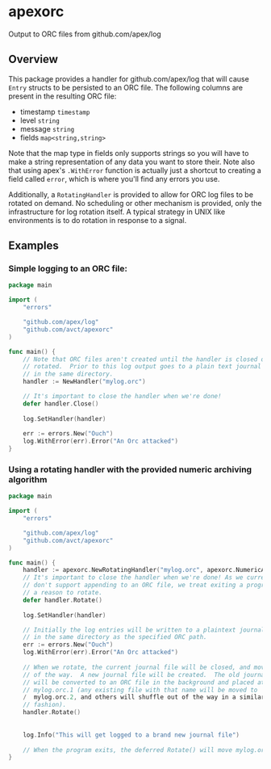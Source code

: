 # apexorc
Output to ORC files from github.com/apex/log 

## Overview

This package provides a handler for github.com/apex/log that will cause ```Entry``` structs to be persisted to an ORC file.  The following columns are present in the resulting ORC file:

  * timestamp ```timestamp```
  * level ```string```
  * message ```string```
  * fields ```map<string,string>```
  
Note that the map type in fields only supports strings so you will have to make a string representation of any data you want to store their.  Note also that using apex's `.WithError` function is actually just a shortcut to creating a field called `error`, which is where you'll find any errors you use.

Additionally, a `RotatingHandler` is provided to allow for ORC log files to be rotated on demand.  No scheduling or other mechanism is provided, only the infrastructure for log rotation itself.  A typical strategy in UNIX like environments is to do rotation in response to a signal.

## Examples

### Simple logging to an ORC file:

```go
package main

import (
    "errors"

    "github.com/apex/log"
    "github.com/avct/apexorc"
)

func main() {
    // Note that ORC files aren't created until the handler is closed or
    // rotated.  Prior to this log output goes to a plain text journal file
    // in the same directory.
    handler := NewHandler("mylog.orc")

    // It's important to close the handler when we're done!
    defer handler.Close()
    
    log.SetHandler(handler)
    
    err := errors.New("Ouch")
    log.WithError(err).Error("An Orc attacked")
}
```

### Using a rotating handler with the provided numeric archiving algorithm

```go
package main

import (
    "errors"

    "github.com/apex/log"
    "github.com/avct/apexorc"
)

func main() {
    handler := apexorc.NewRotatingHandler("mylog.orc", apexorc.NumericArchiveF)
    // It's important to close the handler when we're done! As we currently
    // don't support appending to an ORC file, we treat exiting a program as
    // a reason to rotate.
    defer handler.Rotate()
    
    log.SetHandler(handler)

    // Initially the log entries will be written to a plaintext journal file
    // in the same directory as the specified ORC path.
    err := errors.New("Ouch")
    log.WithError(err).Error("An Orc attacked")
    
    // When we rotate, the current journal file will be closed, and moved out
    // of the way.  A new journal file will be created.  The old journal file
    // will be converted to an ORC file in the background and placed at
    // mylog.orc.1 (any existing file with that name will be moved to
    /  mylog.orc.2, and others will shuffle out of the way in a similar
    // fashion).
    handler.Rotate()
    
    
    log.Info("This will get logged to a brand new journal file")
    
    // When the program exits, the deferred Rotate() will move mylog.orc to mylog.orc.1 and the previous mylog.orc.1 will be moved to mylog.orc.2.  
}
```

